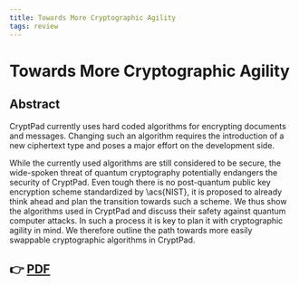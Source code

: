 ```yaml
---
title: Towards More Cryptographic Agility
tags: review
---
```


# Towards More Cryptographic Agility

## Abstract

CryptPad currently uses hard coded algorithms for encrypting documents and messages.
Changing such an algorithm requires the introduction of a new ciphertext type and poses a major effort on the development side.

While the currently used algorithms are still considered to be secure, the wide-spoken threat of quantum cryptography potentially endangers the security of CryptPad.
Even tough there is no post-quantum public key encryption scheme standardized by \acs{NIST}, it is proposed to already think ahead and plan the transition towards such a scheme.
We thus show the algorithms used in CryptPad and discuss their safety against quantum computer attacks.
In such a process it is key to plan it with cryptographic agility in mind.
We therefore outline the path towards more easily swappable cryptographic algorithms in CryptPad.

## 👉 [PDF](./main.pdf)
